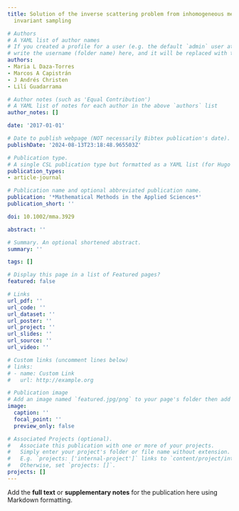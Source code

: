 ```yaml
---
title: Solution of the inverse scattering problem from inhomogeneous media using affine
  invariant sampling

# Authors
# A YAML list of author names
# If you created a profile for a user (e.g. the default `admin` user at `content/authors/admin/`), 
# write the username (folder name) here, and it will be replaced with their full name and linked to their profile.
authors:
- Maria L Daza-Torres
- Marcos A Capistrán
- J Andrés Christen
- Lilı́ Guadarrama

# Author notes (such as 'Equal Contribution')
# A YAML list of notes for each author in the above `authors` list
author_notes: []

date: '2017-01-01'

# Date to publish webpage (NOT necessarily Bibtex publication's date).
publishDate: '2024-08-13T23:18:48.965503Z'

# Publication type.
# A single CSL publication type but formatted as a YAML list (for Hugo requirements).
publication_types:
- article-journal

# Publication name and optional abbreviated publication name.
publication: '*Mathematical Methods in the Applied Sciences*'
publication_short: ''

doi: 10.1002/mma.3929

abstract: ''

# Summary. An optional shortened abstract.
summary: ''

tags: []

# Display this page in a list of Featured pages?
featured: false

# Links
url_pdf: ''
url_code: ''
url_dataset: ''
url_poster: ''
url_project: ''
url_slides: ''
url_source: ''
url_video: ''

# Custom links (uncomment lines below)
# links:
# - name: Custom Link
#   url: http://example.org

# Publication image
# Add an image named `featured.jpg/png` to your page's folder then add a caption below.
image:
  caption: ''
  focal_point: ''
  preview_only: false

# Associated Projects (optional).
#   Associate this publication with one or more of your projects.
#   Simply enter your project's folder or file name without extension.
#   E.g. `projects: ['internal-project']` links to `content/project/internal-project/index.md`.
#   Otherwise, set `projects: []`.
projects: []
---
```


Add the **full text** or **supplementary notes** for the publication here using Markdown formatting.
